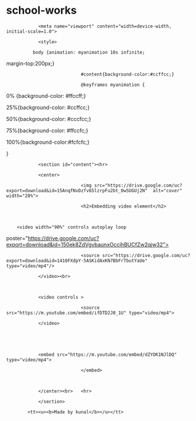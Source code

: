 # school-works
<html>

<head>

				<meta name="viewport" content="width=device-width, initial-scale=1.0">				

				<style>			

			  body {animation: myanimation 10s infinite;

margin-top:200px;}

			  				

								#content{background-color:#ccffcc;}

								@keyframes myanimation {

  0% {background-color: #ffccff;}

  25%{background-color: #ccffcc;}

  50%{background-color: #cccfcc;}

  75%{background-color: #ffccfc;}

  100%{background-color:#fcfcfc;}

}

</style>

</head>

<body>

				

				<section id="content"><hr>

				<center>

								<img src="https://drive.google.com/uc?export=download&id=15AnqfNvDzfv65lzrpFu2bt_0wSUGUj2N"  alt="cover" width="20%"> 

								<h2>Embedding video element</h2>

								

		<video width="90%" controls autoplay loop

poster="https://drive.google.com/uc?export=download&id=150ek8ZdVgvbaunxOccihBUCfZw2qjw32">

								<source src="https://drive.google.com/uc?export=download&id=1410FXdpY-5ASKidAxKN7BbFrTbutYaUe" type="video/mp4"/>

				</video><br>

				

				<video controls >

								<source src="https://m.youtube.com/embed/ifDTD2J0_1U" type="video/mp4">

				</video>

				

				

				<embed src="https://m.youtube.com/embed/dZYOK1NJlDQ" type="video/mp4">

								</embed>

				

				</center><br>	<hr>

				</section>

			<tt><u><b>Made by kunal</b></u></tt>

			

</body>

</html>
